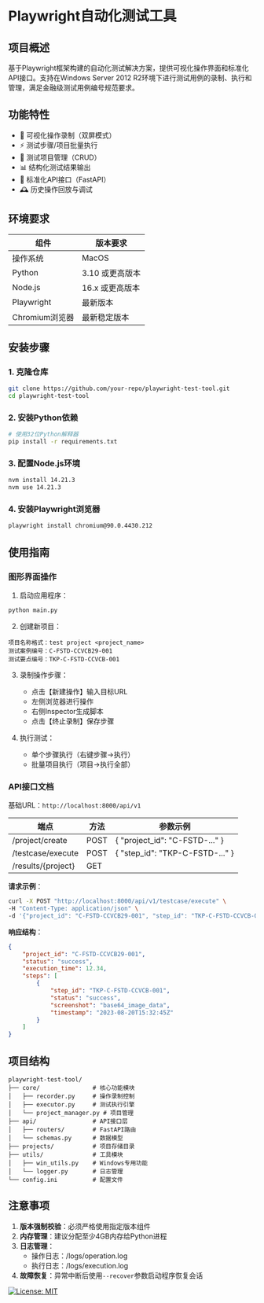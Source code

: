 # Playwright自动化测试工具

## 项目概述
基于Playwright框架构建的自动化测试解决方案，提供可视化操作界面和标准化API接口。支持在Windows Server 2012 R2环境下进行测试用例的录制、执行和管理，满足金融级测试用例编号规范要求。

## 功能特性
- 🎥 可视化操作录制（双屏模式）
- ⚡ 测试步骤/项目批量执行
- 📁 测试项目管理（CRUD）
- 📊 结构化测试结果输出
- 🔌 标准化API接口（FastAPI）
- 🕰️ 历史操作回放与调试

## 环境要求
| 组件                | 版本要求                     |
|---------------------|----------------------------|
| 操作系统             | MacOS    |
| Python              | 3.10 或更高版本            |
| Node.js             | 16.x 或更高版本            |
| Playwright          | 最新版本                    |
| Chromium浏览器       | 最新稳定版本                |

## 安装步骤

### 1. 克隆仓库
```bash
git clone https://github.com/your-repo/playwright-test-tool.git
cd playwright-test-tool
```

### 2. 安装Python依赖
```bash
# 使用32位Python解释器
pip install -r requirements.txt
```

### 3. 配置Node.js环境
```bash
nvm install 14.21.3
nvm use 14.21.3
```

### 4. 安装Playwright浏览器
```bash
playwright install chromium@90.0.4430.212
```

## 使用指南

### 图形界面操作
1. 启动应用程序：
```bash
python main.py
```

2. 创建新项目：
```
项目名称格式：test project <project_name>
测试案例编号：C-FSTD-CCVCB29-001
测试要点编号：TKP-C-FSTD-CCVCB-001
```

3. 录制操作步骤：
   - 点击【新建操作】输入目标URL
   - 左侧浏览器进行操作
   - 右侧Inspector生成脚本
   - 点击【终止录制】保存步骤

4. 执行测试：
   - 单个步骤执行（右键步骤→执行）
   - 批量项目执行（项目→执行全部）

### API接口文档
基础URL：`http://localhost:8000/api/v1`

| 端点                | 方法   | 参数示例                             |
|---------------------|--------|------------------------------------|
| /project/create     | POST   | { "project_id": "C-FSTD-..." }     |
| /testcase/execute   | POST   | { "step_id": "TKP-C-FSTD-..." }    |
| /results/{project}  | GET    |                                    |

**请求示例**：
```bash
curl -X POST "http://localhost:8000/api/v1/testcase/execute" \
-H "Content-Type: application/json" \
-d '{"project_id": "C-FSTD-CCVCB29-001", "step_id": "TKP-C-FSTD-CCVCB-001"}'
```

**响应结构**：
```json
{
    "project_id": "C-FSTD-CCVCB29-001",
    "status": "success",
    "execution_time": 12.34,
    "steps": [
        {
            "step_id": "TKP-C-FSTD-CCVCB-001",
            "status": "success",
            "screenshot": "base64_image_data",
            "timestamp": "2023-08-20T15:32:45Z"
        }
    ]
}
```

## 项目结构
```
playwright-test-tool/
├── core/               # 核心功能模块
│   ├── recorder.py     # 操作录制控制
│   ├── executor.py     # 测试执行引擎
│   └── project_manager.py # 项目管理
├── api/                # API接口层
│   ├── routers/        # FastAPI路由
│   └── schemas.py      # 数据模型
├── projects/           # 项目存储目录
├── utils/              # 工具模块
│   ├── win_utils.py    # Windows专用功能
│   └── logger.py       # 日志管理
└── config.ini          # 配置文件
```

## 注意事项
1. **版本强制校验**：必须严格使用指定版本组件
2. **内存管理**：建议分配至少4GB内存给Python进程
3. **日志管理**：
   - 操作日志：/logs/operation.log
   - 执行日志：/logs/execution.log
4. **故障恢复**：异常中断后使用`--recover`参数启动程序恢复会话

[![License: MIT](https://img.shields.io/badge/License-MIT-yellow.svg)](https://opensource.org/licenses/MIT)
